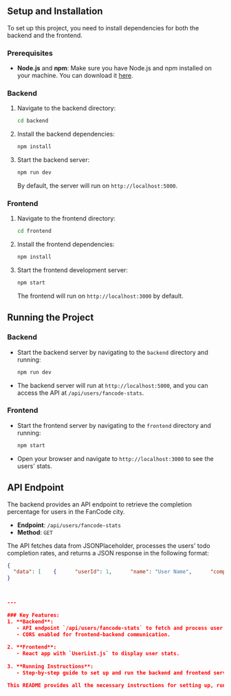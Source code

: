 
## Setup and Installation

To set up this project, you need to install dependencies for both the backend and the frontend.

### Prerequisites

- **Node.js** and **npm**: Make sure you have Node.js and npm installed on your machine. You can download it [here](https://nodejs.org/en/download/).

### Backend

1. Navigate to the backend directory:

    ```bash
    cd backend
    ```

2. Install the backend dependencies:

    ```bash
    npm install
    ```

3. Start the backend server:

    ```bash
    npm run dev
    ```

   By default, the server will run on `http://localhost:5000`.

### Frontend

1. Navigate to the frontend directory:

    ```bash
    cd frontend
    ```

2. Install the frontend dependencies:

    ```bash
    npm install
    ```

3. Start the frontend development server:

    ```bash
    npm start
    ```

   The frontend will run on `http://localhost:3000` by default.

## Running the Project

### Backend
- Start the backend server by navigating to the `backend` directory and running:

    ```bash
    npm run dev
    ```

- The backend server will run at `http://localhost:5000`, and you can access the API at `/api/users/fancode-stats`.

### Frontend
- Start the frontend server by navigating to the `frontend` directory and running:

    ```bash
    npm start
    ```

- Open your browser and navigate to `http://localhost:3000` to see the users' stats.

## API Endpoint

The backend provides an API endpoint to retrieve the completion percentage for users in the FanCode city.

- **Endpoint**: `/api/users/fancode-stats`
- **Method**: `GET`

The API fetches data from JSONPlaceholder, processes the users' todo completion rates, and returns a JSON response in the following format:

```json
{
  "data": [    {      "userId": 1,      "name": "User Name",      "completedPercentage": 75.0,      "moreThanHalfCompleted": true    },    {      "userId": 2,      "name": "Another User",      "completedPercentage": 45.0,      "moreThanHalfCompleted": false    }  ]
}



---

### Key Features:
1. **Backend**:
   - API endpoint `/api/users/fancode-stats` to fetch and process user todo completion stats.
   - CORS enabled for frontend-backend communication.
   
2. **Frontend**:
   - React app with `UserList.js` to display user stats.
   
3. **Running Instructions**:
   - Step-by-step guide to set up and run the backend and frontend servers.

This README provides all the necessary instructions for setting up, running, and understanding the project structure and functionality.
